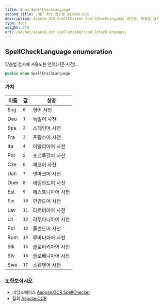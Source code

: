 ```yaml
---
title: Enum SpellCheckLanguage
second_title: .NET API 참조용 Aspose.OCR
description: Aspose.OCR.SpellChecker.SpellCheckLanguage 열거형. 맞춤법 검사에 사용되는 언어기존 사전.
type: docs
weight: 270
url: /ko/net/aspose.ocr.spellchecker/spellchecklanguage/
---
```

## SpellCheckLanguage enumeration

맞춤법 검사에 사용되는 언어(기존 사전).

```csharp
public enum SpellCheckLanguage
```

### 가치

| 이름 | 값 | 설명 |
| --- | --- | --- |
| Eng | `0` | 영어 사전 |
| Deu | `1` | 독일어 사전 |
| Spa | `2` | 스페인어 사전 |
| Fra | `3` | 프랑스어 사전 |
| Ita | `4` | 이탈리아어 사전 |
| Por | `5` | 포르투갈어 사전 |
| Cze | `6` | 체코어 사전 |
| Dan | `7` | 덴마크어 사전 |
| Dum | `8` | 네덜란드어 사전 |
| Est | `9` | 에스토니아어 사전 |
| Fin | `10` | 핀란드어 사전 |
| Lav | `11` | 라트비아어 사전 |
| Lit | `12` | 리투아니아어 사전 |
| Pol | `13` | 폴란드어 사전 |
| Rum | `14` | 루마니아어 사전 |
| Slk | `15` | 슬로바키아어 사전 |
| Slv | `16` | 슬로베니아어 사전 |
| Swe | `17` | 스웨덴어 사전 |

### 또한보십시오

* 네임스페이스 [Aspose.OCR.SpellChecker](../../aspose.ocr.spellchecker/)
* 집회 [Aspose.OCR](../../)


